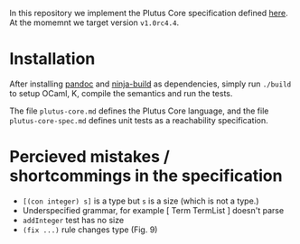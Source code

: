 In this repository we implement the Plutus Core specification defined [here][spec].
At the momemnt we target version `v1.0rc4.4`.

# Installation

After installing [pandoc] and [ninja-build] as dependencies, simply run `./build`
to setup OCaml, K, compile the semantics and run the tests. 

The file `plutus-core.md` defines the Plutus Core language, and the file
`plutus-core-spec.md` defines unit tests as a reachability specification.

[spec]:        https://github.com/psygnisfive/Plutus-Core-Spec
[pandoc]:      https://pandoc.org
[ninja-build]: https://ninja-build.org

# Percieved mistakes / shortcommings in the specification

- `[(con integer) s]` is a type but `s` is a size (which is not a type.)
- Underspecified grammar, for example [ Term TermList ] doesn't parse
- `addInteger` test has no size
- `(fix ...)` rule changes type (Fig. 9)
 
